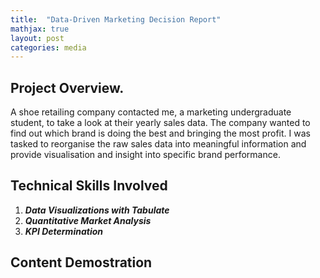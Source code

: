 ```yaml
---
title:  "Data-Driven Marketing Decision Report"
mathjax: true
layout: post
categories: media
---
```


## Project Overview.

A shoe retailing company contacted me, a marketing undergraduate student, to take a look at their yearly sales data. The company wanted to find out which brand is doing the best and bringing the most profit. I was tasked to reorganise the raw sales data into meaningful information and provide visualisation and insight into specific brand performance.

## Technical Skills Involved
1. ***Data Visualizations with Tabulate***
2. ***Quantitative Market Analysis***
3. ***KPI Determination***

## Content Demostration 





